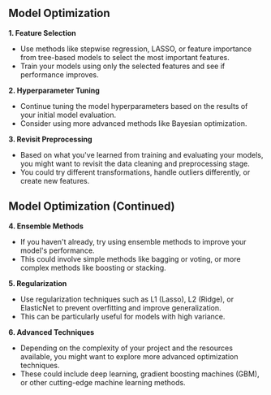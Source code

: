 ## Model Optimization

**1. Feature Selection**
- Use methods like stepwise regression, LASSO, or feature importance from tree-based models to select the most important features.
- Train your models using only the selected features and see if performance improves.

**2. Hyperparameter Tuning**
- Continue tuning the model hyperparameters based on the results of your initial model evaluation.
- Consider using more advanced methods like Bayesian optimization.

**3. Revisit Preprocessing**
- Based on what you've learned from training and evaluating your models, you might want to revisit the data cleaning and preprocessing stage.
- You could try different transformations, handle outliers differently, or create new features.

## Model Optimization (Continued)

**4. Ensemble Methods**
- If you haven't already, try using ensemble methods to improve your model's performance.
- This could involve simple methods like bagging or voting, or more complex methods like boosting or stacking.

**5. Regularization**
- Use regularization techniques such as L1 (Lasso), L2 (Ridge), or ElasticNet to prevent overfitting and improve generalization.
- This can be particularly useful for models with high variance.

**6. Advanced Techniques**
- Depending on the complexity of your project and the resources available, you might want to explore more advanced optimization techniques.
- These could include deep learning, gradient boosting machines (GBM), or other cutting-edge machine learning methods.

